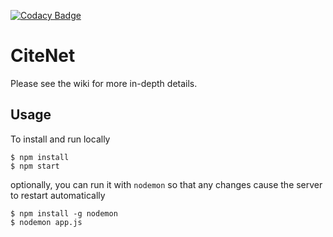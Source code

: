 [![Codacy Badge](https://api.codacy.com/project/badge/Grade/b30802de070143a2a6d24328cac01d36)](https://www.codacy.com?utm_source=github.com&amp;utm_medium=referral&amp;utm_content=JohnGiorgi/citenet&amp;utm_campaign=Badge_Grade)

# CiteNet

Please see the wiki for more in-depth details.

## Usage

To install and run locally

```
$ npm install
$ npm start 
```

optionally, you can run it with `nodemon` so that any changes cause the server to restart automatically

```
$ npm install -g nodemon
$ nodemon app.js
```
